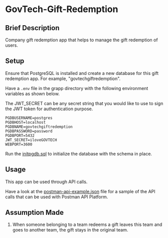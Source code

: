 # GovTech-Gift-Redemption

## Brief Description

Company gift redemption app that helps to manage the gift redemption of users.

## Setup

Ensure that PostgreSQL is installed and create a new database for this gift redemption app. For example, "govtechgiftredemption".

Have a ```.env``` file in the grapp directory with the following environment variables as shown below.

The JWT_SECRET can be any secret string that you would like to use to sign the JWT token for authentication purpose.

```
PGDBUSERNAME=postgres
PGDBHOST=localhost
PGDBNAME=govtechgiftredemption
PGDBPASSWORD=password
PGDBPORT=5432
JWT_SECRET=iloveGOVTECH
WEBPORT=3600
```

Run the [initpgdb.sql](/grapp/dbmanager/initpgdb.sql) to initialize the database with the schema in place.

## Usage

This app can be used through API calls.

Have a look at the [postman-api-example.json](/grapp/postman-api-example.json) file for a sample of the API calls that can be used with Postman API Platform.

## Assumption Made

1) When someone belonging to a team redeems a gift leaves this team and goes to another team, the gift stays in the original team.
